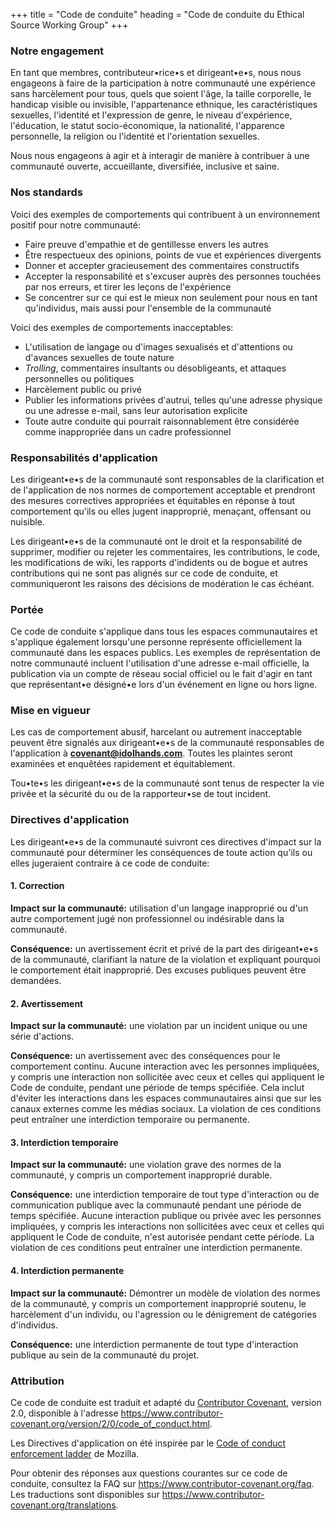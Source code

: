 +++
title = "Code de conduite"
heading = "Code de conduite du Ethical Source Working Group"
+++

### Notre engagement

En tant que membres, contributeur•rice•s et dirigeant•e•s, nous nous engageons à faire de la participation à notre communauté une expérience sans harcèlement pour tous, quels que soient l'âge, la taille corporelle, le handicap visible ou invisible, l'appartenance ethnique, les caractéristiques sexuelles, l'identité et l'expression de genre, le niveau d'expérience, l'éducation, le statut socio-économique, la nationalité, l'apparence personnelle, la religion ou l'identité et l'orientation sexuelles.

Nous nous engageons à agir et à interagir de manière à contribuer à une communauté ouverte, accueillante, diversifiée, inclusive et saine.

### Nos standards

Voici des exemples de comportements qui contribuent à un environnement positif pour notre communauté:

* Faire preuve d'empathie et de gentillesse envers les autres
* Être respectueux des opinions, points de vue et expériences divergents
* Donner et accepter gracieusement des commentaires constructifs
* Accepter la responsabilité et s'excuser auprès des personnes touchées par nos erreurs, et tirer les leçons de l'expérience
* Se concentrer sur ce qui est le mieux non seulement pour nous en tant qu'individus, mais aussi pour l'ensemble de la communauté

Voici des exemples de comportements inacceptables:

* L'utilisation de langage ou d'images sexualisés et d'attentions ou d'avances sexuelles de toute nature
* _Trolling_, commentaires insultants ou désobligeants, et attaques personnelles ou politiques
* Harcèlement public ou privé
* Publier les informations privées d'autrui, telles qu'une adresse physique ou une adresse e-mail, sans leur autorisation explicite
* Toute autre conduite qui pourrait raisonnablement être considérée comme inappropriée dans un cadre professionnel

### Responsabilités d'application

Les dirigeant•e•s de la communauté sont responsables de la clarification et de l'application de nos normes de comportement acceptable et prendront des mesures correctives appropriées et équitables en réponse à tout comportement qu'ils ou elles jugent inapproprié, menaçant, offensant ou nuisible.

Les dirigeant•e•s de la communauté ont le droit et la responsabilité de supprimer, modifier ou rejeter les commentaires, les contributions, le code, les modifications de wiki, les rapports d'indidents ou de bogue et autres contributions qui ne sont pas alignés sur ce code de conduite, et communiqueront les raisons des décisions de modération le cas échéant.

### Portée

Ce code de conduite s'applique dans tous les espaces communautaires et s'applique également lorsqu'une personne représente officiellement la communauté dans les espaces publics. Les exemples de représentation de notre communauté incluent l'utilisation d'une adresse e-mail officielle, la publication via un compte de réseau social officiel ou le fait d'agir en tant que représentant•e désigné•e lors d'un événement en ligne ou hors ligne.

### Mise en vigueur

Les cas de comportement abusif, harcelant ou autrement inacceptable peuvent être signalés aux dirigeant•e•s de la communauté responsables de l'application à <b>covenant@idolhands.com</b>. Toutes les plaintes seront examinées et enquêtées rapidement et équitablement.

Tou•te•s les dirigeant•e•s de la communauté sont tenus de respecter la vie privée et la sécurité du ou de la rapporteur•se de tout incident.

### Directives d'application

Les dirigeant•e•s de la communauté suivront ces directives d'impact sur la communauté pour déterminer les conséquences de toute action qu'ils ou elles jugeraient contraire à ce code de conduite:

#### 1. Correction

**Impact sur la communauté:** utilisation d'un langage inapproprié ou d'un autre comportement jugé non professionnel ou indésirable dans la communauté.

**Conséquence:** un avertissement écrit et privé de la part des dirigeant•e•s de la communauté, clarifiant la nature de la violation et expliquant pourquoi le comportement était inapproprié. Des excuses publiques peuvent être demandées.

#### 2. Avertissement

**Impact sur la communauté:** une violation par un incident unique ou une série d'actions.

**Conséquence:** un avertissement avec des conséquences pour le comportement continu. Aucune interaction avec les personnes impliquées, y compris une interaction non sollicitée avec ceux et celles qui appliquent le Code de conduite, pendant une période de temps spécifiée. Cela inclut d'éviter les interactions dans les espaces communautaires ainsi que sur les canaux externes comme les médias sociaux. La violation de ces conditions peut entraîner une interdiction temporaire ou permanente.

#### 3. Interdiction temporaire

**Impact sur la communauté:** une violation grave des normes de la communauté, y compris un comportement inapproprié durable.

**Conséquence:** une interdiction temporaire de tout type d'interaction ou de communication publique avec la communauté pendant une période de temps spécifiée. Aucune interaction publique ou privée avec les personnes impliquées, y compris les interactions non sollicitées avec ceux et celles qui appliquent le Code de conduite, n'est autorisée pendant cette période. La violation de ces conditions peut entraîner une interdiction permanente.

#### 4. Interdiction permanente

**Impact sur la communauté:** Démontrer un modèle de violation des normes de la communauté, y compris un comportement inapproprié soutenu, le harcèlement d'un individu, ou l'agression ou le dénigrement de catégories d'individus.

**Conséquence:** une interdiction permanente de tout type d'interaction publique au sein de la communauté du projet.

### Attribution

Ce code de conduite est traduit et adapté du [Contributor Covenant](ttps://www.contributor-covenant.org), version 2.0, disponible à l'adresse https://www.contributor-covenant.org/version/2/0/code_of_conduct.html.

Les Directives d'application on été inspirée par le [Code of conduct enforcement ladder](https://github.com/mozilla/diversity) de Mozilla.

Pour obtenir des réponses aux questions courantes sur ce code de conduite, consultez la FAQ sur https://www.contributor-covenant.org/faq. Les traductions sont disponibles sur https://www.contributor-covenant.org/translations.
